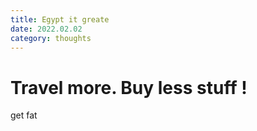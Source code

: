 ```yaml
---
title: Egypt it greate
date: 2022.02.02
category: thoughts
---
```



# Travel more. Buy less stuff !

get fat
